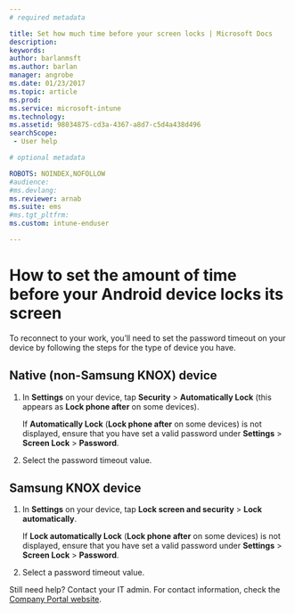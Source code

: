 ```yaml
---
# required metadata

title: Set how much time before your screen locks | Microsoft Docs
description:
keywords:
author: barlanmsftms.author: barlan
manager: angrobe
ms.date: 01/23/2017
ms.topic: article
ms.prod:
ms.service: microsoft-intune
ms.technology:
ms.assetid: 98034875-cd3a-4367-a8d7-c5d4a438d496searchScope: - User help

# optional metadata

ROBOTS: NOINDEX,NOFOLLOW
#audience:
#ms.devlang:
ms.reviewer: arnab
ms.suite: ems
#ms.tgt_pltfrm:
ms.custom: intune-enduser

---
```


# How to set the amount of time before your Android device locks its screen

To reconnect to your work, you’ll need to set the password timeout on your device by following the steps for the type of device you have.

## Native (non-Samsung KNOX) device

1.  In **Settings** on your device, tap **Security** &gt; **Automatically Lock** (this appears as **Lock phone after** on some devices).

    If **Automatically Lock** (**Lock phone after** on some devices) is not displayed, ensure that you have set a valid password under **Settings** &gt; **Screen Lock** &gt; **Password**.

2.  Select the password timeout value.

## Samsung KNOX device

1.  In **Settings** on your device, tap **Lock screen and security** &gt; **Lock automatically**.

    If **Lock automatically Lock** (**Lock phone after** on some devices) is not displayed, ensure that you have set a valid password under **Settings** &gt; **Screen Lock** &gt; **Password**.

2.  Select a password timeout value.

Still need help? Contact your IT admin. For contact information, check the [Company Portal website](http://portal.manage.microsoft.com).
